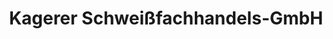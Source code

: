 ---
title: "Kagerer Schweißfachhandels-GmbH"
url: /augsburg/kagerer-schweissfachhandels-gmbh/
shop: Allgemein
---